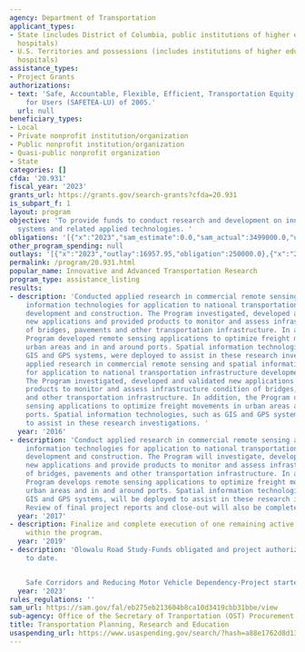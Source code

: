 ```yaml
---
agency: Department of Transportation
applicant_types:
- State (includes District of Columbia, public institutions of higher education and
  hospitals)
- U.S. Territories and possessions (includes institutions of higher education and
  hospitals)
assistance_types:
- Project Grants
authorizations:
- text: 'Safe, Accountable, Flexible, Efficient, Transportation Equity Act: A Legacy
    for Users (SAFETEA-LU) of 2005.'
  url: null
beneficiary_types:
- Local
- Private nonprofit institution/organization
- Public nonprofit institution/organization
- Quasi-public nonprofit organization
- State
categories: []
cfda: '20.931'
fiscal_year: '2023'
grants_url: https://grants.gov/search-grants?cfda=20.931
is_subpart_f: 1
layout: program
objective: 'To provide funds to conduct research and development on innovative transportation
  systems and related applied technologies. '
obligations: '[{"x":"2023","sam_estimate":0.0,"sam_actual":3499000.0,"usa_spending_actual":250000.0},{"x":"2024","sam_estimate":0.0,"sam_actual":0.0,"usa_spending_actual":2720000.0},{"x":"2025","sam_estimate":0.0,"sam_actual":0.0,"usa_spending_actual":0.0}]'
other_program_spending: null
outlays: '[{"x":"2023","outlay":16957.95,"obligation":250000.0},{"x":"2024","outlay":7465.52,"obligation":2720000.0},{"x":"2025","outlay":0.0,"obligation":0.0}]'
permalink: /program/20.931.html
popular_name: Innovative and Advanced Transportation Research
program_type: assistance_listing
results:
- description: 'Conducted applied research in commercial remote sensing and spatial
    information technologies for application to national transportation infrastructure
    development and construction. The Program investigated, developed and validated
    new applications and provided products to monitor and assess infrastructure condition
    of bridges, pavements and other transportation infrastructure. In addition, the
    Program developed remote sensing applications to optimize freight movements in
    urban areas and in and around ports. Spatial information technologies, such as
    GIS and GPS systems, were deployed to assist in these research investigations.  Conducted
    applied research in commercial remote sensing and spatial information technologies
    for application to national transportation infrastructure development and construction.
    The Program investigated, developed and validated new applications and provided
    products to monitor and assess infrastructure condition of bridges, pavements
    and other transportation infrastructure. In addition, the Program developed remote
    sensing applications to optimize freight movements in urban areas and in and around
    ports. Spatial information technologies, such as GIS and GPS systems, were deployed
    to assist in these research investigations. '
  year: '2016'
- description: 'Conduct applied research in commercial remote sensing and spatial
    information technologies for application to national transportation infrastructure
    development and construction. The Program will investigate, develop and validate
    new applications and provide products to monitor and assess infrastructure condition
    of bridges, pavements and other transportation infrastructure. In addition, the
    Program develops remote sensing applications to optimize freight movements in
    urban areas and in and around ports. Spatial information technologies, such as
    GIS and GPS systems, will be deployed to assist in these research investigations.
    Review of final project reports and close-out will also be completed. '
  year: '2017'
- description: Finalize and complete execution of one remaining active grant project
    within the program.
  year: '2019'
- description: 'Olowalu Road Study-Funds obligated and project authorized.  No expenditures
    to date.


    Safe Corridors and Reducing Motor Vehicle Dependency-Project started and 7% expended.'
  year: '2023'
rules_regulations: ''
sam_url: https://sam.gov/fal/eb275eb213604b8ca10d3419cbb31bbe/view
sub-agency: Office of the Secretary of Tranportation (OST) Procurement Operations
title: Transportation Planning, Research and Education
usaspending_url: https://www.usaspending.gov/search/?hash=a88e1762d8d137706406c89c6c69d018
---
```

